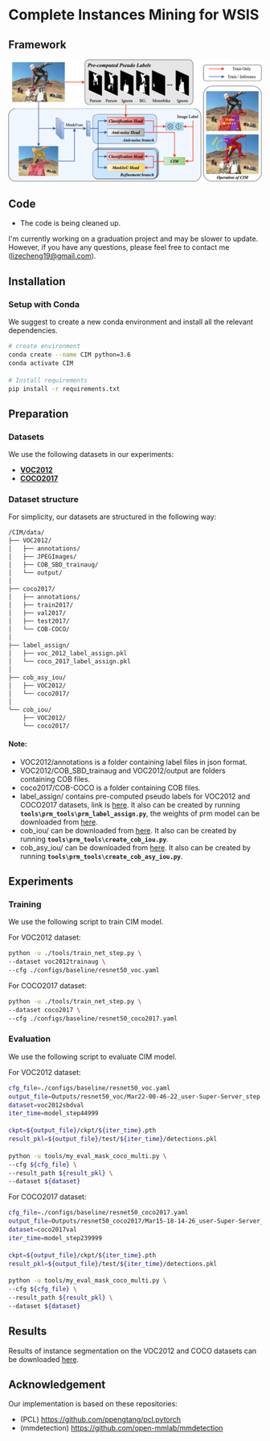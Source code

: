# Complete Instances Mining for WSIS

## Framework

![CIM](docs/pipeline.png) 

## Code
- The code is being cleaned up.

I'm currently working on a graduation project and may be slower to update.
However, if you have any questions, please feel free to contact me (lizecheng19@gmail.com). 

## Installation
### Setup with Conda
We suggest to create a new conda environment and install all the relevant dependencies. 

```bash
# create environment
conda create --name CIM python=3.6
conda activate CIM

# Install requirements
pip install -r requirements.txt
```

## Preparation
### Datasets
We use the following datasets in our experiments:
- [**VOC2012**](http://host.robots.ox.ac.uk/pascal/VOC/voc2012/)
- [**COCO2017**](https://cocodataset.org/#home)

### Dataset structure
For simplicity, our datasets are structured in the following way:
```
/CIM/data/
├── VOC2012/
│   ├── annotations/
│   ├── JPEGImages/
│   ├── COB_SBD_trainaug/
│   └── output/
│
├── coco2017/
│   ├── annotations/
│   ├── train2017/
│   ├── val2017/
│   ├── test2017/
│   └── COB-COCO/
│
├── label_assign/
│   ├── voc_2012_label_assign.pkl
│   └── coco_2017_label_assign.pkl
│
├── cob_asy_iou/
│   ├── VOC2012/
│   └── coco2017/
│
└── cob_iou/
    ├── VOC2012/
    └── coco2017/

```

#### Note: 
- VOC2012/annotations is a folder containing label files in json format.
- VOC2012/COB_SBD_trainaug and VOC2012/output are folders containing COB files.
- coco2017/COB-COCO is a folder containing COB files.
- label_assign/ contains pre-computed pseudo labels for VOC2012 and COCO2017 datasets, link is [here](https://drive.google.com/drive/folders/1j44PAimT7v4RkkOlKbbqcCLAiNf9sXjN?usp=sharing). It also can be created by running **`tools\prm_tools\prm_label_assign.py`**, the weights of prm model can be downloaded from [here](https://drive.google.com/drive/folders/1kzFsaPlbYK0OY31a7vqsRLDaJQ2BbAs0?usp=sharing).
- cob_iou/ can be downloaded from [here](https://drive.google.com/drive/folders/1BwS_FaM9OOWzpjAR5Tul2gLgFbv0iN9X?usp=sharing). It also can be created by running **`tools\prm_tools\create_cob_iou.py`**.
- cob_asy_iou/ can be downloaded from [here](https://drive.google.com/drive/folders/1PZfP9Wz0uL33wMcY6wX--C6Wb_cH1ZHT?usp=sharing). It also can be created by running **`tools\prm_tools\create_cob_asy_iou.py`**.

## Experiments
### Training
We use the following script to train CIM model.

For VOC2012 dataset: 
```bash
python -u ./tools/train_net_step.py \
--dataset voc2012trainaug \
--cfg ./configs/baseline/resnet50_voc.yaml
```

For COCO2017 dataset:
```bash
python -u ./tools/train_net_step.py \
--dataset coco2017 \
--cfg ./configs/baseline/resnet50_coco2017.yaml
```

### Evaluation

We use the following script to evaluate CIM model.

For VOC2012 dataset: 
```bash
cfg_file=./configs/baseline/resnet50_voc.yaml
output_file=Outputs/resnet50_voc/Mar22-00-46-22_user-Super-Server_step
dataset=voc2012sbdval
iter_time=model_step44999

ckpt=${output_file}/ckpt/${iter_time}.pth
result_pkl=${output_file}/test/${iter_time}/detections.pkl

python -u tools/my_eval_mask_coco_multi.py \
--cfg ${cfg_file} \
--result_path ${result_pkl} \
--dataset ${dataset}
```

For COCO2017 dataset: 
```bash
cfg_file=./configs/baseline/resnet50_coco2017.yaml
output_file=Outputs/resnet50_coco2017/Mar15-18-14-26_user-Super-Server_step
dataset=coco2017val
iter_time=model_step239999

ckpt=${output_file}/ckpt/${iter_time}.pth
result_pkl=${output_file}/test/${iter_time}/detections.pkl

python -u tools/my_eval_mask_coco_multi.py \
--cfg ${cfg_file} \
--result_path ${result_pkl} \
--dataset ${dataset}
```

## Results
Results of instance segmentation on the VOC2012 and COCO datasets can be downloaded [here](https://drive.google.com/file/d/14TuME6jLEMdlD6HUMSLHDv09oMwE0K_3/view?usp=share_link).

## Acknowledgement
Our implementation is based on these repositories:
- (PCL) https://github.com/ppengtang/pcl.pytorch
- (mmdetection) https://github.com/open-mmlab/mmdetection
